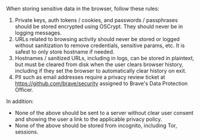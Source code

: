 When storing sensitive data in the browser, follow these rules:

1. Private keys, auth tokens / cookies, and passwords / passphrases should be stored encrypted using OSCrypt. They should never be in logging messages.
2. URLs related to browsing activity should never be stored or logged without sanitization to remove credentials, sensitive params, etc. It is safest to only store hostname if needed.
3. Hostnames / sanitized URLs, including in logs, can be stored in plaintext, but must be cleared from disk when the user clears browser history, including if they set the browser to automatically clear history on exit.
4. PII such as email addresses require a privacy review ticket at https://github.com/brave/security assigned to Brave's Data Protection Officer.

In addition:

* None of the above should be sent to a server without clear user consent and showing the user a link to the applicable privacy policy.
* None of the above should be stored from incognito, including Tor, sessions.
